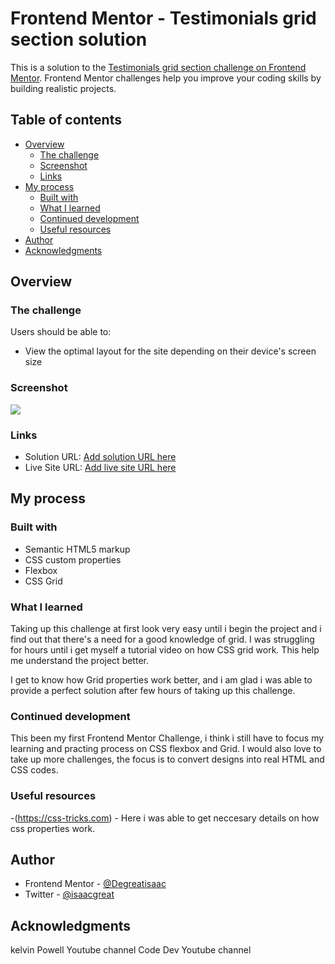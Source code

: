 # Frontend Mentor - Testimonials grid section solution

This is a solution to the [Testimonials grid section challenge on Frontend Mentor](https://www.frontendmentor.io/challenges/testimonials-grid-section-Nnw6J7Un7). Frontend Mentor challenges help you improve your coding skills by building realistic projects. 

## Table of contents

- [Overview](#overview)
  - [The challenge](#the-challenge)
  - [Screenshot](#screenshot)
  - [Links](#links)
- [My process](#my-process)
  - [Built with](#built-with)
  - [What I learned](#what-i-learned)
  - [Continued development](#continued-development)
  - [Useful resources](#useful-resources)
- [Author](#author)
- [Acknowledgments](#acknowledgments)


## Overview

### The challenge

Users should be able to:

- View the optimal layout for the site depending on their device's screen size

### Screenshot

![](/testimonials-grid-section-main/images/testimonial-grid.PNG)


### Links

- Solution URL: [Add solution URL here](https://your-solution-url.com)
- Live Site URL: [Add live site URL here](https://your-live-site-url.com)

## My process

### Built with

- Semantic HTML5 markup
- CSS custom properties
- Flexbox
- CSS Grid


### What I learned
Taking up this challenge at first look very easy until i begin the project and i find out that there's a need for a good knowledge of grid. I was struggling for hours until i get myself a tutorial video on how CSS grid work. This help me understand the project better.

I get  to know how Grid properties work better, and i am glad i was able to provide a perfect solution after few hours of taking up this challenge.


### Continued development
This been my first Frontend Mentor Challenge, i think i still have to focus my learning and practing process on CSS flexbox and Grid. I would also love to take up more challenges, the focus is to convert designs into real HTML and CSS codes.

### Useful resources

-(https://css-tricks.com) - Here i was able to get neccesary details on how css properties work.


## Author
- Frontend Mentor - [@Degreatisaac](https://www.frontendmentor.io/profile/Degreatisaac)
- Twitter - [@isaacgreat](https://www.twitter.com/isaacgreat)


## Acknowledgments
kelvin Powell Youtube channel
Code Dev Youtube channel
